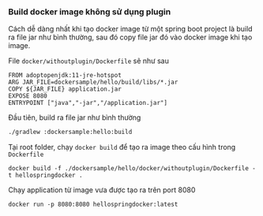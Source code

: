 ### Build docker image không sử dụng plugin

Cách dễ dàng nhất khi tạo docker image từ một spring boot project là build ra file jar như bình thường, sau đó copy file jar đó vào docker image khi tạo image.

 File `docker/withoutplugin/Dockerfile` sẽ như sau
 
 ```
 FROM adoptopenjdk:11-jre-hotspot
 ARG JAR_FILE=dockersample/hello/build/libs/*.jar
 COPY ${JAR_FILE} application.jar
 EXPOSE 8080
 ENTRYPOINT ["java","-jar","/application.jar"]
 
 ```

Đầu tiên, build ra file jar như bình thường

```sh
./gradlew :dockersample:hello:build
```

Tại root folder, chạy `docker build` để tạo ra image theo cấu hình trong `Dockerfile`

```
docker build -f ./dockersample/hello/docker/withoutplugin/Dockerfile -t hellospringdocker .
```

Chạy application từ image vưa được tạo ra trên port 8080

```
docker run -p 8080:8080 hellospringdocker:latest
```
